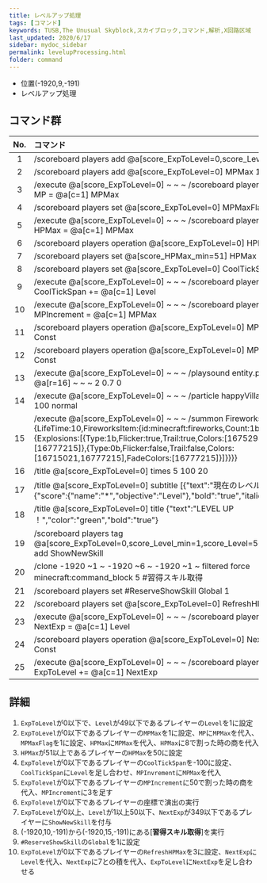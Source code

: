 ```yaml
---
title: レベルアップ処理
tags: [コマンド]
keywords: TUSB,The Unusual Skyblock,スカイブロック,コマンド,解析,X回路区域
last_updated: 2020/6/17
sidebar: mydoc_sidebar
permalink: levelupProcessing.html
folder: command
---
```


- 位置(-1920,9,-191)
- レベルアップ処理

## コマンド群

|No.|コマンド|
|:-:|:-|
|1|/scoreboard players add @a[score_ExpToLevel=0,score_Level=49] Level 1|
|2|/scoreboard players add @a[score_ExpToLevel=0] MPMax 1|
|3|/execute @a[score_ExpToLevel=0] ~ ~ ~ /scoreboard players operation @a[c=1] MP = @a[c=1] MPMax|
|4|/scoreboard players set @a[score_ExpToLevel=0] MPMaxFlag 1|
|5|/execute @a[score_ExpToLevel=0] ~ ~ ~ /scoreboard players operation @a[c=1] HPMax = @a[c=1] MPMax|
|6|/scoreboard players operation @a[score_ExpToLevel=0] HPMax /= #8 Const|
|7|/scoreboard players set @a[score_HPMax_min=51] HPMax 50|
|8|/scoreboard players set @a[score_ExpToLevel=0] CoolTickSpan -100|
|9|/execute @a[score_ExpToLevel=0] ~ ~ ~ /scoreboard players operation @a[c=1] CoolTickSpan += @a[c=1] Level|
|10|/execute @a[score_ExpToLevel=0] ~ ~ ~ /scoreboard players operation @a[c=1] MPIncrement = @a[c=1] MPMax|
|11|/scoreboard players operation @a[score_ExpToLevel=0] MPIncrement /= #50 Const|
|12|/scoreboard players operation @a[score_ExpToLevel=0] MPIncrement += #3 Const|
|13|/execute @a[score_ExpToLevel=0] ~ ~ ~ /playsound entity.player.levelup master @a[r=16] ~ ~ ~ 2 0.7 0|
|14|/execute @a[score_ExpToLevel=0] ~ ~ ~ /particle happyVillager ~ ~ ~ 1 2 1 0.001 100 normal|
|15|/execute @a[score_ExpToLevel=0] ~ ~ ~ /summon FireworksRocketEntity ~ ~ ~ {LifeTime:10,FireworksItem:{id:minecraft:fireworks,Count:1b,tag:{Fireworks:{Explosions:[{Type:1b,Flicker:true,Trail:true,Colors:[16752934],FadeColors:[16777215]},{Type:0b,Flicker:false,Trail:false,Colors:[16715021,16777215],FadeColors:[16777215]}]}}}}|
|16|/title @a[score_ExpToLevel=0] times 5 100 20|
|17|/title @a[score_ExpToLevel=0] subtitle [{"text":"現在のレベル : ","italic":"true"},{"score":{"name":"*","objective":"Level"},"bold":"true","italic":"false"}]|
|18|/title @a[score_ExpToLevel=0] title {"text":"LEVEL UP ！","color":"green","bold":"true"}|
|19|/scoreboard players tag @a[score_ExpToLevel=0,score_Level_min=1,score_Level=50,score_NextExp=349] add ShowNewSkill|
|20|/clone -1920 ~1 ~ -1920 ~6 ~ -1920 ~1 ~ filtered force minecraft:command_block 5 #習得スキル取得|
|21|/scoreboard players set #ReserveShowSkill Global 1|
|22|/scoreboard players set @a[score_ExpToLevel=0] RefreshHPMax 3|
|23|/execute @a[score_ExpToLevel=0] ~ ~ ~ /scoreboard players operation @a[c=1] NextExp = @a[c=1] Level|
|24|/scoreboard players operation @a[score_ExpToLevel=0] NextExp *= #ExpMul Const|
|25|/execute @a[score_ExpToLevel=0] ~ ~ ~ /scoreboard players operation @a[c=1] ExpToLevel += @a[c=1] NextExp|

## 詳細

1. `ExpToLevel`が0以下で、`Level`が49以下であるプレイヤーの`Level`を1に設定
2. `ExpToLevel`が0以下であるプレイヤーの`MPMax`を1に設定、`MP`に`MPMax`を代入、`MPMaxFlag`を1に設定、`HPMax`に`MPMax`を代入、`HPMax`に8で割った時の商を代入
3. `HPMax`が51以上であるプレイヤーの`HPMax`を50に設定
4. `ExpTolevel`が0以下であるプレイヤーの`CoolTickSpan`を-100に設定、`CoolTickSpan`に`Level`を足し合わせ、`MPInvrement`に`MPMax`を代入
5. `ExpTolevel`が0以下であるプレイヤーの`MPIncrement`に50で割った時の商を代入、`MPIncrement`に3を足す
6. `ExpTolevel`が0以下であるプレイヤーの座標で演出の実行
7. `ExpToLevel`が0以上、`Level`が1以上50以下、`NextExp`が349以下であるプレイヤーに`ShowNewSkill`を付与
8. (-1920,10,-191)から(-1920,15,-191)にある[**習得スキル取得**]を実行
9. `#ReserveShowSkill`の`Global`を1に設定
10. `ExpToLevel`が0以下であるプレイヤーの`RefreshHPMax`を3に設定、`NextExp`に`Level`を代入、`NextExp`に7との積を代入、`ExpToLevel`に`NextExp`を足し合わせる

[CommonGM]:/TUSB_Analysis/entity/TUSB_Analysis_Entity.html
[エンダーマイト]:/TUSB_Analysis/entity/TUSB_Analysis_Entity.html
[SystemKeeper]:/TUSB_Analysis/entity/TUSB_Analysis_Entity.html
[地下世界]:/TUSB_Analysis/entity/TUSB_Analysis_Entity.html
[クラウディア]:/TUSB_Analysis/entity/TUSB_Analysis_Entity.html
[テーブルマウンテン]:/TUSB_Analysis/entity/TUSB_Analysis_Entity.html
[ガリバーランド]:/TUSB_Analysis/entity/TUSB_Analysis_Entity.html
[トカルトコルデ]:/TUSB_Analysis/entity/TUSB_Analysis_Entity.html
[お試しセットの印玉]:/TUSB_Analysis/entity/TUSB_Analysis_Item.html
[ViewPoint(仮)]:/TUSB_Analysis/entity/TUSB_Analysis_Entity.html
[秒針]:/TUSB_Analysis/entity/TUSB_Analysis_Entity.html
[分針]:/TUSB_Analysis/entity/TUSB_Analysis_Entity.html
[時針]:/TUSB_Analysis/entity/TUSB_Analysis_Entity.html

[jobSave]:/TUSB_Analysis/others/TUSB_Analysis_Data.html
[jobLoad]:/TUSB_Analysis/others/TUSB_Analysis_Data.html

[お試しセットの印玉]:/TUSB_Analysis/others/TUSB_Analysis_Item.html

[メインクロック開始時リセットするもの]:/TUSB_Analysis/command/reset.html
[初回ログイン時処理]:/TUSB_Analysis/command/firstLoginProcessing.html
[ログイン時処理]:/TUSB_Analysis/command/loginProcessing.html
[ジョブチェンジ先判定]:/TUSB_Analysis/command/jobChangeJudgement.html
[ジョブセーブ]:/TUSB_Analysis/command/jobSave.html
[ジョブロード]:/TUSB_Analysis/command/jobLoad.html
[ステータス表示]:/TUSB_Analysis/command/statusDisplay.html
[攻略率表示]:/TUSB_Analysis/command/conquerDisplay.html
[ワープ処理ジョブ島・通常世界]:/TUSB_Analysis/command/warpProcessing.html
[KeepInventory確認]:/TUSB_Analysis/command/keepInventoryCheck.html
[満腹度修正]:/TUSB_Analysis/command/satietyFix.html
[経験値取得処理]:/TUSB_Analysis/command/expProcessing.html
[レベルアップ処理]:/TUSB_Analysis/command/levelupProcessing.html
[最大HP調整処理]:/TUSB_Analysis/command/hpFix.html
[難易度調整]:/TUSB_Analysis/command/difficultyAdjustment.html
[島攻略処理]:/TUSB_Analysis/command/conquerProcessing.html
[習得スキル取得]:/TUSB_Analysis/command/skillAcquisition.html
[時計島]:/TUSB_Analysis/command/clockIslandProcessing.html
[マクラウェル内部]:/TUSB_Analysis/command/insideMcLawell.html
[スコアボードの設定]:/TUSB_Analysis/command/setScoreboard.html
[メインクロック処理]:/TUSB_Analysis/command/mainclockProcessing.html
[SystemKeeper処理]:/TUSB_Analysis/command/systemKeeperProcessing.html
[かまど再設定]:/TUSB_Analysis/command/furnaceProcessing.html
[毎tick必ず最初に実行したいコマンド群]:/TUSB_Analysis/command/runFirst.html
[エリア侵入記録]:/TUSB_Analysis/command/areaRecord.html
